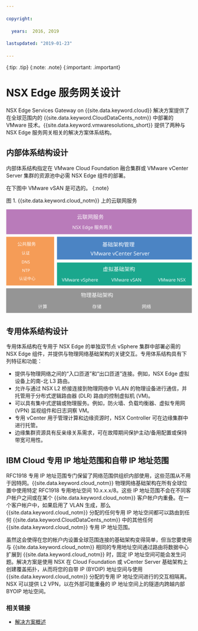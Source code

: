 ```yaml
---

copyright:

  years:  2016, 2019

lastupdated: "2019-01-23"

---
```


{:tip: .tip}
{:note: .note}
{:important: .important}

# NSX Edge 服务网关设计

NSX Edge Services Gateway on {{site.data.keyword.cloud}} 解决方案提供了在全球范围内的 {{site.data.keyword.CloudDataCents_notm}} 中部署的 VMware 技术。{{site.data.keyword.vmwaresolutions_short}} 提供了两种与 NSX Edge 服务网关相关的解决方案体系结构。

## 内部体系结构设计

内部体系结构指定在 VMware Cloud Foundation 融合集群或 VMware vCenter Server 集群的资源池中必需 NSX Edge 组件的部署。

在下图中 VMware vSAN 是可选的。
{:note}

图 1. {{site.data.keyword.cloud_notm}} 上的云联网服务

![云联网服务体系结构](architecture.svg "云联网服务体系结构")

## 专用体系结构设计

专用体系结构在专用于 NSX Edge 的单独双节点 vSphere 集群中部署必需的 NSX Edge 组件，并提供与物理网络基础架构的关键交互。专用体系结构具有下列特征和功能：

* 提供与物理网络之间的“入口匝道”和“出口匝道”连接。例如，NSX Edge 虚拟设备上的南-北 L3 路由。
* 允许与通过 NSX L2 桥接连接到物理网络中 VLAN 的物理设备进行通信，并托管用于分布式逻辑路由器 (DLR) 路由的控制虚拟机 (VM)。
* 可以具有集中式逻辑或物理服务。例如，防火墙、负载均衡器、虚拟专用网 (VPN) 监视组件和日志洞察 VM。
* 专用 vCenter 用于管理计算和边缘资源时，NSX Controller 可在边缘集群中进行托管。
* 边缘集群资源具有反亲缘关系需求，可在故障期间保护主动/备用配置或保持带宽可用性。

## IBM Cloud 专用 IP 地址范围和自带 IP 地址范围

RFC1918 专用 IP 地址范围专门保留了网络范围供组织内部使用，这些范围从不用于因特网。{{site.data.keyword.cloud_notm}} 物理网络基础架构在所有全球位置中使用特定 RFC1918 专用地址空间 10.x.x.x/8。这些 IP 地址范围不会在不同客户帐户之间或在某个 {{site.data.keyword.cloud_notm}} 客户帐户内重叠。在一个客户帐户中，如果启用了 VLAN 生成，那么 {{site.data.keyword.cloud_notm}} 分配的任何专用 IP 地址空间都可以路由到任何 {{site.data.keyword.CloudDataCents_notm}} 中的其他任何 {{site.data.keyword.cloud_notm}} 专用 IP 地址范围。

虽然这会使得在您的帐户内设置全球范围连接的基础架构变得简单，但当您要使用与 {{site.data.keyword.cloud_notm}} 相同的专用地址空间通过路由将数据中心扩展到 {{site.data.keyword.cloud_notm}} 时，固定 IP 地址空间可能会发生问题。解决方案是使用 NSX 在 Cloud Foundation 或 vCenter Server 基础架构上创建覆盖拓扑，从而将您的自带 IP (BYOIP) 地址空间与使用 {{site.data.keyword.cloud_notm}} 分配的专用 IP 地址空间进行的交互相隔离。NSX 可以提供 L2 VPN，以在外部可能重叠的 IP 地址空间上的隧道内跨越内部 BYOIP 地址空间。

### 相关链接

* [解决方案概述](/docs/services/vmwaresolutions/archiref/solution/solution_overview.html)

